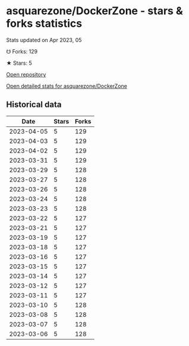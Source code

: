 # asquarezone/DockerZone - stars & forks statistics

Stats updated on Apr 2023, 05

☋ Forks: 129

★ Stars: 5

[Open repository](https://github.com/asquarezone/DockerZone)

[Open detailed stats for asquarezone/DockerZone](https://reviewgithub.com/rep/asquarezone/DockerZone)

## Historical data
| Date | Stars | Forks |
|------|-------|-------|
| 2023-04-05 | 5 | 129 | 
| 2023-04-03 | 5 | 129 | 
| 2023-04-02 | 5 | 129 | 
| 2023-03-31 | 5 | 129 | 
| 2023-03-29 | 5 | 128 | 
| 2023-03-27 | 5 | 128 | 
| 2023-03-26 | 5 | 128 | 
| 2023-03-24 | 5 | 128 | 
| 2023-03-23 | 5 | 128 | 
| 2023-03-22 | 5 | 127 | 
| 2023-03-21 | 5 | 127 | 
| 2023-03-19 | 5 | 127 | 
| 2023-03-18 | 5 | 127 | 
| 2023-03-16 | 5 | 127 | 
| 2023-03-15 | 5 | 127 | 
| 2023-03-14 | 5 | 127 | 
| 2023-03-12 | 5 | 127 | 
| 2023-03-11 | 5 | 127 | 
| 2023-03-10 | 5 | 128 | 
| 2023-03-08 | 5 | 128 | 
| 2023-03-07 | 5 | 128 | 
| 2023-03-06 | 5 | 128 | 

